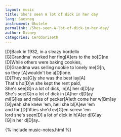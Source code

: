 ```yaml
---
layout: music
title: She's seen A lot of dick in her day
lang: Saesneg
instrument: Ukulele
permalink: /Shes-seen-A-lot-of-dick-in-her-day/
author: Disney
categories: Cerddoriaeth
---
```

[D]Back in 1932, in a sleazy bordello  
[G]Grandma' worked her fing[A]ers to the bo[D]ne  
[D]While others were baking cookies,  
[D]Grandma was selling nookie to lonely me[G]n,  
so they [A]wouldn't be a[D]lone.  
[D]They sa[G]y she was the best lay[A]  
That's ho[D]w she kept the rent paid,  
She's see[G]n a lot of dick, in[A] her d[D]ay  
She's see[G]n a lot of dick in [A]her d[D]ay  
mi[G]les and miles of pecker[A]eth come her w[Bm]ay  
[G]yeah she knew 'em, hell she bl[A]ew 'em  
and for [D]fifties she'd ev[G]en screw 'em  
lord she's seen[D] a lot of dick in h[A]er d[G]ay  
[G]in her d[D]ay..

{% include music-notes.html %}
